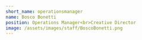 ```yaml
---
short_name: operationsmanager
name: Bosco Bonetti
position: Operations Manager<br>Creative Director
image: /assets/images/staff/BoscoBonetti.png
---
```

